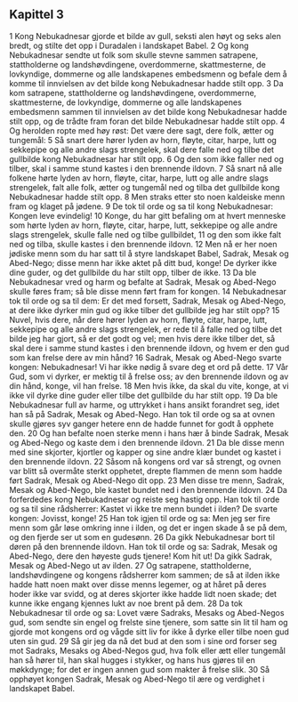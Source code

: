 ## Kapittel 3

1 Kong Nebukadnesar gjorde et bilde av gull, seksti alen høyt og seks alen bredt, og stilte det opp i Duradalen i landskapet Babel.
2 Og kong Nebukadnesar sendte ut folk som skulle stevne sammen satrapene, stattholderne og landshøvdingene, overdommerne, skattmesterne, de lovkyndige, dommerne og alle landskapenes embedsmenn og befale dem å komme til innvielsen av det bilde kong Nebukadnesar hadde stilt opp.
3 Da kom satrapene, stattholderne og landshøvdingene, overdommerne, skattmesterne, de lovkyndige, dommerne og alle landskapenes embedsmenn sammen til innvielsen av det bilde kong Nebukadnesar hadde stilt opp, og de trådte fram foran det bilde Nebukadnesar hadde stilt opp.
4 Og herolden ropte med høy røst: Det være dere sagt, dere folk, ætter og tungemål:
5 Så snart dere hører lyden av horn, fløyte, citar, harpe, lutt og sekkepipe og alle andre slags strengelek, skal dere falle ned og tilbe det gullbilde kong Nebukadnesar har stilt opp.
6 Og den som ikke faller ned og tilber, skal i samme stund kastes i den brennende ildovn.
7 Så snart nå alle folkene hørte lyden av horn, fløyte, citar, harpe, lutt og alle andre slags strengelek, falt alle folk, ætter og tungemål ned og tilba det gullbilde kong Nebukadnesar hadde stilt opp.
8 Men straks etter sto noen kaldeiske menn fram og klaget på jødene.
9 De tok til orde og sa til kong Nebukadnesar: Kongen leve evindelig!
10 Konge, du har gitt befaling om at hvert menneske som hørte lyden av horn, fløyte, citar, harpe, lutt, sekkepipe og alle andre slags strengelek, skulle falle ned og tilbe gullbildet,
11 og den som ikke falt ned og tilba, skulle kastes i den brennende ildovn.
12 Men nå er her noen jødiske menn som du har satt til å styre landskapet Babel, Sadrak, Mesak og Abed-Nego; disse menn har ikke aktet på ditt bud, konge! De dyrker ikke dine guder, og det gullbilde du har stilt opp, tilber de ikke.
13 Da ble Nebukadnesar vred og harm og befalte at Sadrak, Mesak og Abed-Nego skulle føres fram; så ble disse menn ført fram for kongen.
14 Nebukadnesar tok til orde og sa til dem: Er det med forsett, Sadrak, Mesak og Abed-Nego, at dere ikke dyrker min gud og ikke tilber det gullbilde jeg har stilt opp?
15 Nuvel, hvis dere, når dere hører lyden av horn, fløyte, citar, harpe, lutt, sekkepipe og alle andre slags strengelek, er rede til å falle ned og tilbe det bilde jeg har gjort, så er det godt og vel; men hvis dere ikke tilber det, så skal dere i samme stund kastes i den brennende ildovn, og hvem er den gud som kan frelse dere av min hånd?
16 Sadrak, Mesak og Abed-Nego svarte kongen: Nebukadnesar! Vi har ikke nødig å svare deg et ord på dette.
17 Vår Gud, som vi dyrker, er mektig til å frelse oss; av den brennende ildovn og av din hånd, konge, vil han frelse.
18 Men hvis ikke, da skal du vite, konge, at vi ikke vil dyrke dine guder eller tilbe det gullbilde du har stilt opp.
19 Da ble Nebukadnesar full av harme, og uttrykket i hans ansikt forandret seg, idet han så på Sadrak, Mesak og Abed-Nego. Han tok til orde og sa at ovnen skulle gjøres syv ganger hetere enn de hadde funnet for godt å opphete den.
20 Og han befalte noen sterke menn i hans hær å binde Sadrak, Mesak og Abed-Nego og kaste dem i den brennende ildovn.
21 Da ble disse menn med sine skjorter, kjortler og kapper og sine andre klær bundet og kastet i den brennende ildovn.
22 Såsom nå kongens ord var så strengt, og ovnen var blitt så overmåte sterkt opphetet, drepte flammen de menn som hadde ført Sadrak, Mesak og Abed-Nego dit opp.
23 Men disse tre menn, Sadrak, Mesak og Abed-Nego, ble kastet bundet ned i den brennende ildovn.
24 Da forferdedes kong Nebukadnesar og reiste seg hastig opp. Han tok til orde og sa til sine rådsherrer: Kastet vi ikke tre menn bundet i ilden? De svarte kongen: Jovisst, konge!
25 Han tok igjen til orde og sa: Men jeg ser fire menn som går løse omkring inne i ilden, og det er ingen skade å se på dem, og den fjerde ser ut som en gudesønn.
26 Da gikk Nebukadnesar bort til døren på den brennende ildovn. Han tok til orde og sa: Sadrak, Mesak og Abed-Nego, dere den høyeste guds tjenere! Kom hit ut! Da gikk Sadrak, Mesak og Abed-Nego ut av ilden.
27 Og satrapene, stattholderne, landshøvdingene og kongens rådsherrer kom sammen; de så at ilden ikke hadde hatt noen makt over disse menns legemer, og at håret på deres hoder ikke var svidd, og at deres skjorter ikke hadde lidt noen skade; det kunne ikke engang kjennes lukt av noe brent på dem.
28 Da tok Nebukadnesar til orde og sa: Lovet være Sadraks, Mesaks og Abed-Negos gud, som sendte sin engel og frelste sine tjenere, som satte sin lit til ham og gjorde mot kongens ord og vågde sitt liv for ikke å dyrke eller tilbe noen gud uten sin gud.
29 Så gir jeg da nå det bud at den som i sine ord forser seg mot Sadraks, Mesaks og Abed-Negos gud, hva folk eller ætt eller tungemål han så hører til, han skal hugges i stykker, og hans hus gjøres til en møkkdynge; for det er ingen annen gud som makter å frelse slik.
30 Så opphøyet kongen Sadrak, Mesak og Abed-Nego til ære og verdighet i landskapet Babel.
